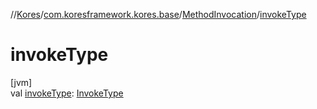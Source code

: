 //[Kores](../../../index.md)/[com.koresframework.kores.base](../index.md)/[MethodInvocation](index.md)/[invokeType](invoke-type.md)

# invokeType

[jvm]\
val [invokeType](invoke-type.md): [InvokeType](../-invoke-type/index.md)
